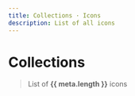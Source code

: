 ```yaml
---
title: Collections · Icons
description: List of all icons
---
```


<script setup>
import Fuse from 'fuse.js'
import meta from '@privyid/persona-ilustration/svg/meta.json'
import pButton from '../../components/button/Button.vue'
import pText from '../../components/text/Text.vue'
import pInput from '../../components/input/Input.vue'
import pTabs from '../../components/tabs/Tabs.vue'
import pTab from '../../components/tabs/Tab.vue'
import pModal from '../../components/modal/Modal.vue'
import pSelect from '../../components/select/Select.vue'
import pFormGroup from '../../components/form-group/FormGroup.vue'
import pLabel from '../../components/label/Label.vue'
import PiDownload16 from '@privyid/persona-icon/vue/download/16.vue'
import { createSpinner } from '../../components/avatar/utils/create-image'
import { computed, ref } from 'vue-demi'
import {
  groupBy,
  sortBy,
  startCase,
  upperFirst,
  camelCase,
  kebabCase,
} from 'lodash-es'

const pascalCase = (text) => upperFirst(camelCase(text))

const showModal = ref(false)
const selected  = ref()
const size      = ref('spot')

const keyword = ref('')
const fuse    = new Fuse(meta, {
  threshold: 0.5,
  keys     : [
    'name',
    'folder',
    'aliases',
    'category',
  ]
})

const icons = computed(() => {
  const filtered = keyword.value
    ? fuse.search(keyword.value).map((result) => result.item)
    : sortBy(meta, ['category', 'folder'])

  return groupBy(filtered, 'category')
})

function getURL (icon, size = 'spot') {
  return new URL(`../../../packages/persona-ilustration/svg/${icon.folder}/${size}.svg`, import.meta.url).href
}

function showDetail (icon) {
  selected.value  = icon
  showModal.value = true
}

function download (icon) {
  const a = document.createElement('a')

  a.href     = getURL(icon, size.value)
  a.download = kebabCase(`pil-${icon.folder}-${size.value}`)

  a.click()
}
</script>

<style lang="postcss">
#modal-icon {
  li.nav__item {
    @apply my-0;
  }

  div[class*='language-'] {
    @apply my-0;
  }

  .img__preview {
    @apply bg-[url(data:image/png;base64,iVBORw0KGgoAAAANSUhEUgAAABAAAAAQCAQAAAC1+jfqAAAAGklEQVR4AWNYJYoK92ihwpGiAF0AXcMIUQAAbIfSgRmCFqkAAAAASUVORK5CYII=)];
  }
}
</style>

# Collections

> List of **{{ meta.length }}** icons

<p-input placeholder="Search..." v-model="keyword" clearable />

<template v-if="Object.values(icons).length > 0">
  <template v-for="(items, category) in icons" :key="category">
    <h3 class="capitalize">{{ category }}</h3>
    <div class="grid grid-cols-2 gap-4 mt-8 md:grid-cols-4">
      <template v-for="icon in items" :key="icon.folder">
        <p-button
          class="flex flex-col items-center justify-center"
          size="lg"
          @click="showDetail(icon)">
          <client-only>
            <template #placeholder>
              <img width="94" height="94" :src="createSpinner(94)" />
            </template>
            <img width="94" height="94" :src="getURL(icon)" />
          </client-only>
          <p-text variant="caption" class="text-center">
            {{ icon.folder }}
          </p-text>
        </p-button>
      </template>
    </div>
  </template>
</template>
<template v-else>
  <p class="text-center">
    There are no icon to show
  </p>
</template>

<p-modal
  id="modal-icon"
  v-model="showModal"
  :title="startCase(selected?.folder)"
  centered>
  <template v-if="selected">
    <div class="grid grid-cols-1 gap-4 mb-4">
      <div
        class="flex items-center justify-center p-4 border border-default-alpha dark:border-dark-default-alpha img__preview h-[300px]">
        <img
          :src="getURL(selected, size)" />
      </div>
      <div class="grid grid-cols-2">
        <div>
          <p-form-group
            label="Name">
            <div class="space-gap-1">
              <p-label>
                {{ selected.folder }}
              </p-label>
              <p-label v-for="alias in selected.aliases">
                {{ alias }}
              </p-label>
            </div>
          </p-form-group>
          <p-form-group label="Category">
            <div>
              <p-label>{{ selected.category }}</p-label>
            </div>
          </p-form-group>
        </div>
        <div>
          <p-form-group label="Size">
            <div class="flex space-x-4">
              <p-select
                class="w-36"
                v-model="size"
                :options="['dot-small', 'dot-large', 'spot', 'spot-hero-small', 'spot-hero-large']" />
            </div>
          </p-form-group>
          <div>
            <p-button
              class="w-36"
              @click="download(selected)">
              <PiDownload16 />
              Get SVG
            </p-button>
          </div>
        </div>
      </div>
    </div>

<p-tabs variant="lines">
<p-tab title="Vue">

```vue-vue
<template>
  <{{ kebabCase(`pil-${selected.folder}-${size}`) }} />
</template>

<script lang="ts" setup>
  import {{ pascalCase(`pil-${selected.folder}-${size}`) }} from '@privyid/persona-ilustration/vue/{{ selected.folder }}/{{ size }}.vue'
</script>
```

</p-tab>
<p-tab title="SVG">

```vue-vue
<template>
  <img :src="{{ pascalCase(`img-${selected.folder}-${size}`) }}" />
</template>

<script lang="ts" setup>
  import {{ pascalCase(`img-${selected.folder}-32`) }} from '@privyid/persona-ilustration/svg/{{ selected.folder }}/{{ size }}.svg'
</script>
```

</p-tab>
<p-tab title="CDN">

**UNPKG**

```txt-vue
https://unpkg.com/@privyid/persona-ilustration/svg/{{ selected.folder }}/{{ size }}.svg
```

**JsDeliver**

```txt-vue
https://cdn.jsdelivr.net/npm/@privyid/persona-ilustration/svg/{{ selected.folder }}/{{ size }}.svg
```

</p-tab>
</p-tabs>

  </template>
</p-modal>
